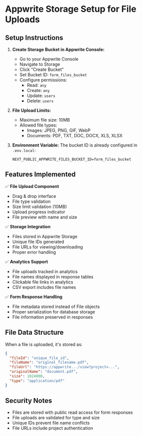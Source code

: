 # Appwrite Storage Setup for File Uploads

## Setup Instructions

1. **Create Storage Bucket in Appwrite Console:**
   - Go to your Appwrite Console
   - Navigate to Storage
   - Click "Create Bucket"
   - Set Bucket ID: `form_files_bucket`
   - Configure permissions:
     - Read: `any`
     - Create: `any`
     - Update: `users`
     - Delete: `users`

2. **File Upload Limits:**
   - Maximum file size: 10MB
   - Allowed file types:
     - Images: JPEG, PNG, GIF, WebP
     - Documents: PDF, TXT, DOC, DOCX, XLS, XLSX

3. **Environment Variable:**
   The bucket ID is already configured in `.env.local`:
   ```
   NEXT_PUBLIC_APPWRITE_FILES_BUCKET_ID=form_files_bucket
   ```

## Features Implemented

✅ **File Upload Component**
- Drag & drop interface
- File type validation
- Size limit validation (10MB)
- Upload progress indicator
- File preview with name and size

✅ **Storage Integration**
- Files stored in Appwrite Storage
- Unique file IDs generated
- File URLs for viewing/downloading
- Proper error handling

✅ **Analytics Support**
- File uploads tracked in analytics
- File names displayed in response tables
- Clickable file links in analytics
- CSV export includes file names

✅ **Form Response Handling**
- File metadata stored instead of File objects
- Proper serialization for database storage
- File information preserved in responses

## File Data Structure

When a file is uploaded, it's stored as:
```json
{
  "fileId": "unique_file_id",
  "fileName": "original_filename.pdf",
  "fileUrl": "https://appwrite.../view?project=...",
  "originalName": "document.pdf",
  "size": 1024000,
  "type": "application/pdf"
}
```

## Security Notes

- Files are stored with public read access for form responses
- File uploads are validated for type and size
- Unique IDs prevent file name conflicts
- File URLs include project authentication